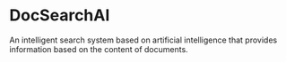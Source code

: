 # DocSearchAI
An intelligent search system based on artificial intelligence that provides information based on the content of documents.
